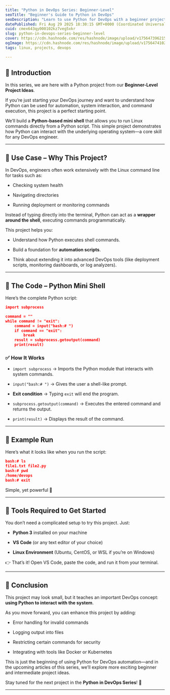 ```yaml
---
title: "Python in DevOps Series: Beginner-Level"
seoTitle: "Beginner's Guide to Python in DevOps"
seoDescription: "Learn to use Python for DevOps with a beginner project that automates Linux command execution, crucial for any DevOps engineer"
datePublished: Fri Aug 29 2025 18:30:15 GMT+0000 (Coordinated Universal Time)
cuid: cmex643qy000102kz7veg5xkr
slug: python-in-devops-series-beginner-level
cover: https://cdn.hashnode.com/res/hashnode/image/upload/v1756473962152/b1061e38-abf5-4d05-a3e1-76107f7372e4.png
ogImage: https://cdn.hashnode.com/res/hashnode/image/upload/v1756474102927/a77f9f88-7724-4271-8c3c-b270a6d10d52.png
tags: linux, projects, devops

---
```


## 🔹 Introduction

In this series, we are here with a Python project from our **Beginner-Level Project Ideas**.

If you’re just starting your DevOps journey and want to understand how Python can be used for automation, system interaction, and command execution, this project is a perfect starting point.

We’ll build a **Python-based mini shell** that allows you to run Linux commands directly from a Python script. This simple project demonstrates how Python can interact with the underlying operating system—a core skill for any DevOps engineer.

---

## 🔹 Use Case – Why This Project?

In DevOps, engineers often work extensively with the Linux command line for tasks such as:

* Checking system health
    
* Navigating directories
    
* Running deployment or monitoring commands
    

Instead of typing directly into the terminal, Python can act as a **wrapper around the shell**, executing commands programmatically.

This project helps you:

* Understand how Python executes shell commands.
    
* Build a foundation for **automation scripts**.
    
* Think about extending it into advanced DevOps tools (like deployment scripts, monitoring dashboards, or log analyzers).
    

---

## 🔹 The Code – Python Mini Shell

Here’s the complete Python script:

```json
import subprocess

command = ""
while command != "exit":
    command = input("bash:# ")
    if command == "exit":
        break
    result = subprocess.getoutput(command)
    print(result)
```

### ✅ How It Works

* `import subprocess` → Imports the Python module that interacts with system commands.
    
* `input("bash:# ")` → Gives the user a shell-like prompt.
    
* **Exit condition** → Typing `exit` will end the program.
    
* `subprocess.getoutput(command)` → Executes the entered command and returns the output.
    
* `print(result)` → Displays the result of the command.
    

---

## 🔹 Example Run

Here’s what it looks like when you run the script:

```json
bash:# ls
file1.txt file2.py
bash:# pwd
/home/devops
bash:# exit
```

Simple, yet powerful 🚀

---

## 🔹 Tools Required to Get Started

You don’t need a complicated setup to try this project. Just:

* **Python 3** installed on your machine
    
* **VS Code** (or any text editor of your choice)
    
* **Linux Environment** (Ubuntu, CentOS, or WSL if you’re on Windows)
    

👉 That’s it! Open VS Code, paste the code, and run it from your terminal.

---

## 🔹 Conclusion

This project may look small, but it teaches an important DevOps concept: **using Python to interact with the system**.

As you move forward, you can enhance this project by adding:

* Error handling for invalid commands
    
* Logging output into files
    
* Restricting certain commands for security
    
* Integrating with tools like Docker or Kubernetes
    

This is just the beginning of using Python for DevOps automation—and in the upcoming articles of this series, we’ll explore more exciting beginner and intermediate project ideas.

Stay tuned for the next project in the **Python in DevOps Series**! 🎯

---